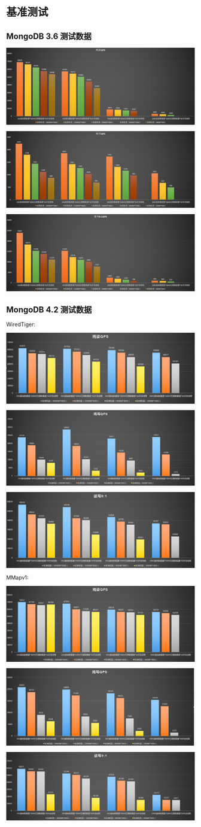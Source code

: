 # 基准测试

## MongoDB 3.6 测试数据

![image](/images/81.png)

![image](/images/82.png)

![image](/images/83.png)

## MongoDB 4.2 测试数据

WiredTiger:

![image](/images/101.png)

![image](/images/102.png)

![image](/images/103.png)

MMapv1:

![image](/images/104.png)

![image](/images/105.png)

![image](/images/106.png)
